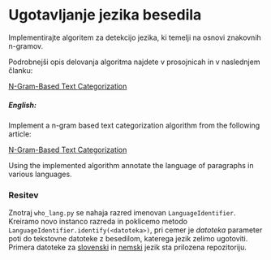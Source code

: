 # Ugotavljanje jezika besedila

Implementirajte algoritem za detekcijo jezika, ki temelji na osnovi znakovnih n-gramov. 


Podrobnejši opis delovanja algoritma najdete v prosojnicah in v naslednjem članku:

[N-Gram-Based Text Categorization](http://citeseerx.ist.psu.edu/viewdoc/download?doi=10.1.1.21.3248&rep=rep1&type=pdf)

##### English:

Implement a  n-gram based text categorization algorithm from the following article:

[N-Gram-Based Text Categorization](http://citeseerx.ist.psu.edu/viewdoc/download?doi=10.1.1.21.3248&rep=rep1&type=pdf)


Using the implemented algorithm annotate the language of paragraphs in various languages.

### Resitev

Znotraj `who_lang.py` se nahaja razred imenovan `LanguageIdentifier`. Kreiramo novo instanco razreda in poklicemo metodo
`LanguageIdentifier.identify(<datoteka>)`, pri cemer je _datoteka_ parameter poti do tekstovne
datoteke z besedilom, katerega jezik zelimo ugotoviti. Primera datoteke za [slovenski](slovene.txt) in 
[nemski](deutsch.txt) jezik sta prilozena repozitoriju.
